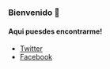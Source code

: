 ### Bienvenido 👋

<!--
**Tonemaster/Tonemaster** is a ✨ _special_ ✨ repository because its `README.md` (this file) appears on your GitHub profile. -->

#### Aqui puesdes encontrarme!

- [Twitter](https://twitter.com/tonemaster41)
- [Facebook](https://www.facebook.com/arturo.velasquez.758737/)
